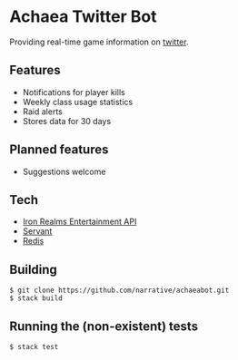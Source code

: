 # Achaea Twitter Bot
Providing real-time game information on [twitter](http://twitter.com/achaeabot).

## Features
* Notifications for player kills
* Weekly class usage statistics
* Raid alerts
* Stores data for 30 days

## Planned features
* Suggestions welcome

## Tech
* [Iron Realms Entertainment API](http://www.ironrealms.com/IREAPIdocumentation.pdf)
* [Servant](https://hackage.haskell.org/package/servant)
* [Redis](http://redis.io)

## Building
    $ git clone https://github.com/narrative/achaeabot.git
    $ stack build

## Running the (non-existent) tests
    $ stack test

